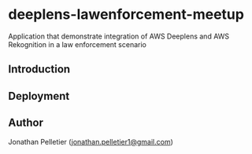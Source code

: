 # deeplens-lawenforcement-meetup
Application that demonstrate integration of AWS Deeplens and AWS Rekognition
in a law enforcement scenario

## Introduction

## Deployment

## Author
Jonathan Pelletier (jonathan.pelletier1@gmail.com)
